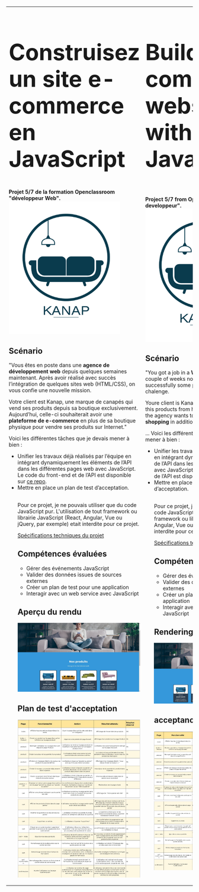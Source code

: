 
<table border="0">
 <tr>
    <td><b style="font-size:30px"><h1>Construisez un site e-commerce en JavaScript</h1></b></td>
    <td><b style="font-size:30px"><h1>Build a e-commerce website with JavaScript</h1></b></td>
 </tr>
 <tr>
    <td><strong>Projet 5/7 de la formation Openclassroom "développeur Web".</strong>

<img src="front\images\logo.png" width="300">

<h2>Scénario</h2>
"Vous êtes en poste dans une <strong>agence de développement web </strong>depuis quelques semaines maintenant. Après avoir réalisé avec succès l’intégration de quelques sites web (HTML/CSS), on vous confie une nouvelle mission.

Votre client est Kanap, une marque de canapés qui vend ses produits depuis sa boutique exclusivement. Aujourd’hui, celle-ci souhaiterait avoir une<strong> plateforme de e-commerce</strong> en plus de sa boutique physique pour vendre ses produits sur Internet."

Voici les différentes tâches que je devais mener à bien :
<ul>
<li>Unifier les travaux déjà réalisés par l’équipe en intégrant dynamiquement les éléments de l’API dans les différentes pages web avec JavaScript. Le code du front-end et de l’API est disponible sur <a href="https://github.com/OpenClassrooms-Student-Center/P5-Dev-Web-Kanap"> ce repo</a>.</li>
  <li>Mettre en place un plan de test d’acceptation.</li>
  <h2></h2>  
Pour ce projet, je ne pouvais utiliser que du code JavaScript pur. L'utilisation de tout framework ou librairie JavaScript (React, Angular, Vue ou jQuery, par exemple) etait interdite pour ce projet.

<a href="https://s3.eu-west-1.amazonaws.com/course.oc-static.com/projects/DWJ_FR_P5/DW+P5+-+Specifications+fonctionnelles.pdf">Spécifications techniques du projet</a>
<h2>Compétences évaluées</h2>

<ul>
  <li>Gérer des événements JavaScript</li>
  <li>Valider des données issues de sources externes</li>
  <li>Créer un plan de test pour une application</li>
  <li>Interagir avec un web service avec JavaScript</li>
</ul>
<h2>Aperçu du rendu</h2>
<img src="front\images\exemple_accueil.jpg" width="400">

<h2>Plan de test d'acceptation</h2>
  <img src="front\images\plan_de_test_1.jpg" width="500">
<img src="front\images\plan_de_test_2.jpg" width="500"></td>
<td><strong>Project 5/7 from Openclassroom "Web developpeur".</strong>
<img src="front\images\logo.png" width="300">

<h2>Scénario</h2>
"You got a job in a <strong> Web dev agency</strong> from a couple of weeks now. After achieving successfully some pages youre getting a new chalenge.

Youre client is Kanap, a couch brand that sells this products from his shop exclusively. Today, the agency wants to have an <strong> e-commerce shopping</strong> in addition to the physical shop"
      
...
Voici les différentes tâches que je devais mener à bien :
<ul>
<li>Unifier les travaux déjà réalisés par l’équipe en intégrant dynamiquement les éléments de l’API dans les différentes pages web avec JavaScript. Le code du front-end et de l’API est disponible sur <a href="https://github.com/OpenClassrooms-Student-Center/P5-Dev-Web-Kanap"> ce repo</a>.</li>
  <li>Mettre en place un plan de test d’acceptation.</li>
  <h2></h2>  
Pour ce projet, je ne pouvais utiliser que du code JavaScript pur. L'utilisation de tout framework ou librairie JavaScript (React, Angular, Vue ou jQuery, par exemple) etait interdite pour ce projet.

<a href="https://s3.eu-west-1.amazonaws.com/course.oc-static.com/projects/DWJ_FR_P5/DW+P5+-+Specifications+fonctionnelles.pdf">Spécifications techniques du projet</a>
<h2>Compétences évaluées</h2>

<ul>
  <li>Gérer des événements JavaScript</li>
  <li>Valider des données issues de sources externes</li>
  <li>Créer un plan de test pour une application</li>
  <li>Interagir avec un web service avec JavaScript</li>
</ul>
<h2>Rendering</h2>
<img src="front\images\exemple_accueil.jpg" width="400">

<h2>acceptance test plan
</h2>
  <img src="front\images\plan_de_test_1.jpg" width="500">
<img src="front\images\plan_de_test_2.jpg" width="500"></td>
 </tr>
</table>


  
  
  
  


